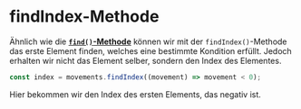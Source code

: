 # findIndex-Methode

Ähnlich wie die [**`find()`-Methode**](find-Methode.md) können wir mit der `findIndex()`-Methode das erste Element finden, welches eine bestimmte 
Kondition erfüllt. Jedoch erhalten wir nicht das Element selber, sondern den Index des Elementes.

````Javascript
const index = movements.findIndex((movement) => movement < 0);
````

Hier bekommen wir den Index des ersten Elements, das negativ ist.